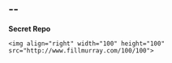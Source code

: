 ## --

**Secret Repo**

```
<img align="right" width="100" height="100" src="http://www.fillmurray.com/100/100">
```
